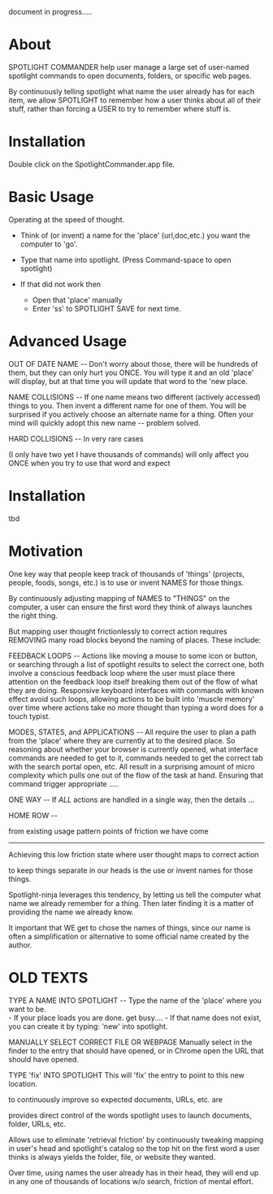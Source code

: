 
document in progress.....


# About

SPOTLIGHT COMMANDER help user manage a large set of user-named spotlight commands to open documents, 
folders, or specific web pages.

By continuously telling spotlight what name the user already has for each item, we allow SPOTLIGHT to remember 
how a user thinks about all of their stuff, rather than forcing a USER to try to remember where stuff is.

# Installation

Double click on the SpotlightCommander.app file.


# Basic Usage 

Operating at the speed of thought.

- Think of (or invent) a name for the 'place' (url,doc,etc.) you want the computer to 'go'.

- Type that name into spotlight.  (Press Command-space to open spotlight)

- If that did not work then 
  - Open that 'place' manually
  - Enter 'ss' to SPOTLIGHT SAVE for next time.
  
  
# Advanced Usage

OUT OF DATE NAME -- Don't worry about those, there will be hundreds of them, but they can only 
hurt you ONCE.  You will type it and an old 'place' will display, but at that time you will update
that word to the 'new place.

NAME COLLISIONS -- If one name means two different (actively accessed) things to you.  Then invent 
a different name for one of them.  You will be surprised if you actively choose an alternate name 
for a thing.  Often your mind will quickly adopt this new name -- problem solved.

HARD COLLISIONS -- In very rare cases 
 
 (I only have two yet I have thousands of commands)
will only
affect you ONCE when you try to use that word and expect
 


# Installation

tbd



# Motivation

One key way that people keep track of thousands of 'things'  (projects, people, foods, songs, etc.)
is to use or invent NAMES for those things.

By continuously adjusting mapping of NAMES to "THINGS" on the computer, a user can ensure the first 
word they think of always launches the right thing.

But mapping user thought frictionlessly to correct action requires REMOVING many road blocks beyond 
the naming of places.  These include:

FEEDBACK LOOPS -- Actions like moving a mouse to some icon or button, or searching through a 
list of spotlight results to select the correct one, both involve a conscious feedback loop 
where the user must place there attention on the feedback loop itself breaking them out of the flow
of what they are doing.  Responsive keyboard interfaces with commands with known effect avoid 
such loops, allowing actions to be built into 'muscle memory' over time where actions take no more 
thought than typing a word does for a touch typist.  

MODES, STATES, and APPLICATIONS -- All require the user to plan a path from the 'place' where they 
are currently at to the desired place.  So reasoning about whether your browser is currently opened,
what interface commands are needed to get to it, commands needed to get the correct tab with the 
search portal open, etc.  All result in a surprising amount of micro complexity which pulls one out
of the flow of the task at hand.  Ensuring that command trigger appropriate .....

ONE WAY -- If *ALL* actions are handled in a single way, then the details ...

HOME ROW -- 




from existing usage pattern
points of friction we have come



----------

Achieving this low friction state where user thought maps to correct action



to keep things separate 
in our heads is the use or invent names for those things.

Spotlight-ninja leverages this tendency, by letting us tell the computer 
what name we already remember for a thing.  Then later finding it is a
matter of providing the name we already know.

It important that WE get to chose the names of things, since our name is often
a simplification or alternative to some official name created by the author.





# OLD TEXTS

TYPE A NAME INTO SPOTLIGHT --
    Type the name of the 'place' where you want to be.  
    - If your place loads you are done.  get busy....
    - If that name does not exist, you can create it by typing:  'new' into spotlight.
    
MANUALLY SELECT CORRECT FILE OR WEBPAGE
    Manually select in the finder to the entry that should have opened,
    or in Chrome open the URL that should have opened.
    
TYPE 'fix' INTO SPOTLIGHT
   This will 'fix' the entry to point to this new location.



to continuously improve 
so expected documents, URLs, etc.
are 

provides direct control of the words spotlight uses to launch documents, folder, URLs, etc.

Allows use to eliminate 'retrieval friction' by continuously tweaking 
mapping in user's head and spotlight's catalog so the top hit on
the first word a user thinks is always yields the folder, file, or website 
they wanted.

Over time, using names the user already has in their head, they will end
up in any one of thousands of locations w/o search, friction of mental 
effort.



